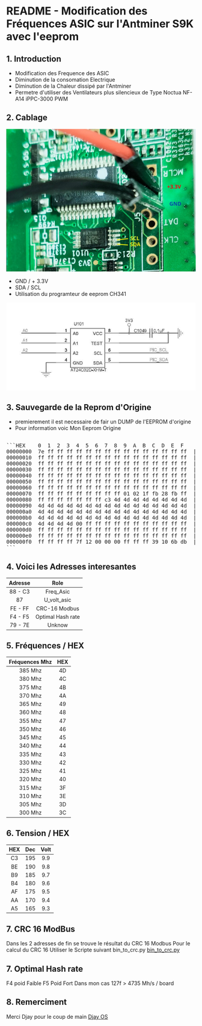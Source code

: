 # README - Modification des Fréquences ASIC sur l'Antminer S9K avec l'eeprom 

## 1. Introduction
   - Modification des Frequence des ASIC
   - Diminution de la consomation Electrique 
   - Diminution de la Chaleur dissipé par l'Antminer
   - Permetre d'utiliser des Ventilateurs plus silencieux 
      de Type Noctua NF-A14 iPPC-3000 PWM

## 2. Cablage 
![Reprom](images/eprom.jpg)
   
   - GND / + 3.3V
   - SDA / SCL
   - Utilisation du programteur de eeprom CH341

![Reprom_sh](images/eprom_sh.jpg)

## 3. Sauvegarde de la Reprom d'Origine
   - premierement il est necessaire de fair un DUMP de l'EEPROM d'origine 
   - Pour information voic Mon Eeprom Origine 
   <pre>

```HEX    0  1  2  3  4  5  6  7  8  9  A  B  C  D  E  F
00000000  7e ff ff ff ff ff ff ff ff ff ff ff ff ff ff ff  |~...............|
00000010  ff ff ff ff ff ff ff ff ff ff ff ff ff ff ff ff  |................|
00000020  ff ff ff ff ff ff ff ff ff ff ff ff ff ff ff ff  |................|
00000030  ff ff ff ff ff ff ff ff ff ff ff ff ff ff ff ff  |................|
00000040  ff ff ff ff ff ff ff ff ff ff ff ff ff ff ff ff  |................|
00000050  ff ff ff ff ff ff ff ff ff ff ff ff ff ff ff ff  |................|
00000060  ff ff ff ff ff ff ff ff ff ff ff ff ff ff ff ff  |................|
00000070  ff ff ff ff ff ff ff ff ff 01 02 1f fb 28 fb ff  |.............(..|
00000080  ff ff ff ff ff ff ff c3 4d 4d 4d 4d 4d 4d 4d 4d  |........MMMMMMMM|
00000090  4d 4d 4d 4d 4d 4d 4d 4d 4d 4d 4d 4d 4d 4d 4d 4d  |MMMMMMMMMMMMMMMM|
000000a0  4d 4d 4d 4d 4d 4d 4d 4d 4d 4d 4d 4d 4d 4d 4d 4d  |MMMMMMMMMMMMMMMM|
000000b0  4d 4d 4d 4d 4d 4d 4d 4d 4d 4d 4d 4d 4d 4d 4d 4d  |MMMMMMMMMMMMMMMM|
000000c0  4d 4d 4d 4d 00 ff ff ff ff ff ff ff ff ff ff ff  |MMMM............|
000000d0  ff ff ff ff ff ff ff ff ff ff ff ff ff ff ff ff  |................|
000000e0  ff ff ff ff ff ff ff ff ff ff ff ff ff ff ff ff  |................|
000000f0  ff ff ff ff 7f 12 00 00 00 ff ff ff 39 10 6b db  |............9.k.|
```
</pre>

## 4. Voici les Adresses interesantes 
 

| Adresse | Role |
|:-----------------:|:---------------:|
|88 - C3 | Freq_Asic |
|87|U_volt_asic|
|FE - FF | CRC-16 Modbus|
|F4 - F5 | Optimal Hash rate|
|79 - 7E | Unknow|


## 5. Fréquences / HEX 

| Fréquences Mhz | HEX |
|:-----------------:|:---------------:|
| 385 Mhz | 4D |
| 380 Mhz | 4C |
| 375 Mhz | 4B |
| 370 Mhz | 4A |
| 365 Mhz | 49 |
| 360 Mhz | 48 |
| 355 Mhz | 47 |
| 350 Mhz | 46 |
| 345 Mhz | 45 |
| 340 Mhz | 44 |
| 335 Mhz | 43 |
| 330 Mhz | 42 |
| 325 Mhz | 41 |
| 320 Mhz | 40 |
| 315 Mhz | 3F |
| 310 Mhz | 3E |
| 305 Mhz | 3D |
| 300 Mhz | 3C |




## 6. Tension / HEX 

| HEX | Dec | Volt |
|:-----------------:|:---------------:|:-----------------:|
| C3 |195| 9.9 |
|BE|190|9.8|
|B9|185|9.7|
|B4|180|9.6|
|AF|175|9.5|
|AA|170|9.4|
|A5|165|9.3|

## 7. CRC 16 ModBus
   Dans les 2 adresses de fin se trouve le résultat du CRC 16 Modbus 
   Pour le calcul du CRC 16 Utiliser le Scripte suivant 
   bin_to_crc.py
   [bin_to_crc.py](bin_to_crc.py)

## 7. Optimal Hash rate
   F4 poid Faible 
   F5 Poid Fort
   Dans mon cas 127f > 4735 Mh/s / board 
   
## 8. Remerciment

   Merci Djay pour le coup de main
   [Djay OS](https://www.djayos.com/)
   
   
